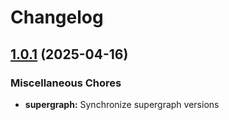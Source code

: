 # Changelog

## [1.0.1](https://github.com/GDYendell/graph-federation/compare/supergraph@v1.0.0...supergraph@v1.0.1) (2025-04-16)


### Miscellaneous Chores

* **supergraph:** Synchronize supergraph versions
